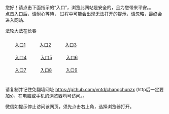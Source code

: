 您好！请点击下面指示的“入口”，浏览此网站是安全的，且为您带来平安。。 <br/>
点击入口后，请耐心等待， 过程中可能会出现无法打开的提示，请忽略，最终会进入网站. </br>

法轮大法在长春<br/>
<div style="padding:10px"><a style="margin:20px" target="_blank" href="https://dlfasgrqrmvzc.cloudfront.net/2Qpsp?qqfyvr" id="ccLink1" rel="nofollow">入口1</a> <a target="_blank" style="margin:20px" href="https://d34428lj4r3sn.cloudfront.net/2Qpsp?bjlltj" id="ccLink2" rel="nofollow">入口2</a> <a style="margin:20px" target="_blank" href="https://d2rxk1buqr0rp0.cloudfront.net/2Qpsp?bxmsudlm" id="ccLink3" rel="nofollow">入口3</a></div>

<div style="padding:10px" ><a style="margin:20px" target="_blank" href="https://dlfasgrqrmvzc.cloudfront.net/2Qpsp?qqfyvr" id="ccLink4" rel="nofollow">入口4</a> <a style="margin:20px" href="https://d34428lj4r3sn.cloudfront.net/2Qpsp?bjlltj" target="_blank" id="ccLink5" rel="nofollow">入口5</a> <a style="margin:20px" href="https://d2rxk1buqr0rp0.cloudfront.net/2Qpsp?bxmsudlm" target="_blank" id="ccLink6" rel="nofollow">入口6</a></div>

<div style="padding:10px"><a style="margin:20px" target="_blank" href="https://dlfasgrqrmvzc.cloudfront.net/2Qpsp?qqfyvr" id="ccLink7" rel="nofollow">入口7</a> <a style="margin:20px" href="https://d34428lj4r3sn.cloudfront.net/2Qpsp?bjlltj" target="_blank" id="ccLink8" rel="nofollow">入口8</a> <a style="margin:20px" target="_blank" href="https://d2rxk1buqr0rp0.cloudfront.net/2Qpsp?bxmsudlm" id="ccLink9" rel="nofollow">入口9</a></div>

<br/>



请复制并记住免翻墙网址 https://github.com/yntd/changchunzx (http后一定要加s)，在电脑或手机的浏览器均可访问。。<br/>

微信如提示停止访问该网页，须先点击右上角，选择浏览器打开。
